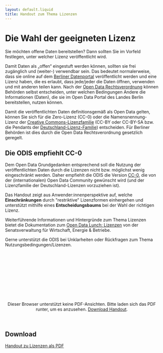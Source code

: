 ```yaml
---
layout: default.liquid
title: Handout zum Thema Lizenzen
---
```


# Die Wahl der geeigneten Lizenz 

Sie möchten offene Daten bereitstellen? Dann sollten Sie im Vorfeld festlegen, unter welcher Lizenz veröffentlicht wird.

Damit Daten als „offen“ eingestuft werden können, sollten sie frei zugänglich und (weiter-) verwendbar sein. Das bedeutet normalerweise, dass sie online auf dem <a href="https://daten.berlin.de/" target="blank">Berliner Datenportal</a> veröffentlicht werden und eine Lizenz haben, die es erlaubt, dass jede/jeder die Daten öffnen, verwenden und mit anderen teilen kann. Nach der <a href="https://www.berlin.de/sen/justiz/service/gesetze-und-verordnungen/2020/ausgabe-nr-35-vom-24-7-2020-s-617-632.pdf" target="blank">Open Data Rechtsverordnung</a> können Behörden selbst entscheiden, unter welchen Bedingungen Andere die Informationen (Daten), die sie im Open Data Portal des Landes Berlin bereitstellen, nutzen können. 

Damit die veröffentlichten Daten definitionsgemäß als Open Data gelten, können Sie sich für die Zero-Lizenz (CC-0) oder die Namensnennung-Lizenz der <a href="https://creativecommons.org/licenses/?lang=de" target="blank">Creative Commons-Lizenzfamilie</a> (CC-BY oder CC-BY-SA bzw. die Pendants der <a href="https://www.govdata.de/lizenzen" target="blank">Deutschland-Lizenz-Familie</a>) entscheiden. Für Berliner Behörden ist dies durch die Open Data Rechtsverordnung gesetzlich geregelt.

## Die ODIS empfiehlt CC-0

Dem Open Data Grundgedanken entsprechend soll die Nutzung der veröffentlichten Daten durch die Lizenzen nicht bzw. möglichst wenig eingeschränkt werden. Daher empfiehlt die ODIS die Version <a href="https://creativecommons.org/publicdomain/zero/1.0/deed.de" target="blank">CC-0</a>, die von der (internationalen) Open Data Community gewünscht wird (und der Lizenzfamilie der Deutschland-Lizenzen vorzuziehen ist). 

Das Handout zeigt aus Anwender:innenperspektive auf, welche <span style="">**Einschränkungen** durch "restriktive" Lizenzformen einhergehen und unterstützt  mithilfe eines <span style="">**Entscheidungsbaums** bei der Wahl der richtigen Lizenz. 

Weiterführende Informationen und Hintergründe zum Thema Lizenzen bietet die Dokumentation zum <a href="https://www.berlin.de/sen/wirtschaft/digitalisierung/open-data/veranstaltungen/artikel.1184326.php" target="blank">Open Data Lunch: Lizenzen</a> von der Senatsverwaltung für Wirtschaft,
Energie & Betriebe.



Gerne unterstützt die ODIS bei Unklarheiten oder Rückfragen zum Thema Nutzungsbedingungen/Lizenzen.

<center>
  <object data="/assets/file-download/Lizenzen_Handout_v2.pdf" type="application/pdf" class="pdf">
      <embed src="/assets/file-download/Lizenzen_Handout_ODIS_v2.pdf">
          <p>Dieser Browser unterstützt keine PDF-Ansichten. Bitte laden sich das PDF runter, um es anzusehen. <a href="/assets/file-download/Lizenzen_Handout_v2.pdf">Download Handout</a>.</p>
  </object>
</center>
<br>

## Download

[Handout zu Lizenzen als PDF](/assets/file-download/Lizenzen_Handout_v2.pdf)
